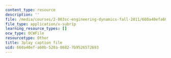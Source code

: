 ```yaml
---
content_type: resource
description: ''
file: /media/courses/2-003sc-engineering-dynamics-fall-2011/660a40efa60b520a86827b9526572693_d00XI_UTKQo.vtt
file_type: application/x-subrip
learning_resource_types: []
ocw_type: OCWFile
resourcetype: Other
title: 3play caption file
uid: 660a40ef-a60b-520a-8682-7b9526572693
---
```

